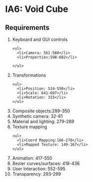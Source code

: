 <h1>IA6: Void Cube</h1>
<h2>Requirements</h2>
<ol>

  <li>Keyboard and GUI controls

    <ul>
      <li>Camera: 561-588</li>
      <li>Properties:598-682</li>

    </ul>
  </li>
  <li>Transformations

    <ul>
      <li>Position: 514-550</li>
      <li>Scale: 641-687</li>
      <li>Rotation: 315</li>
    </ul>
  </li>
  <li>Composite objects:289-350</li>
  <li>Synthetic camera: 32-81</li>
  <li>Material and lighting: 279-289</li>
  <li>Texture mapping
    
    <ul>
      <li>Coord Mapping:166-278</li>
      <li>Mapped Texture: 149-167</li>
    </ul>
  </li>
  <li>Animation: 417-550</li>
  <li>Bezier curves/surfaces: 418-436</li>
  <li>User Interaction: 552-595</li>
  <li>Transparency: 293-299</li>






</ol>